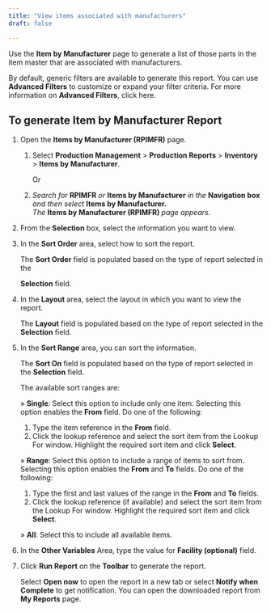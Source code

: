 ```yaml
---
title: "View items associated with manufacturers"
draft: false

---
```


Use the **Item by Manufacturer** page to generate a list of those parts in the item master that are associated with manufacturers.

By default, generic filters are available to generate this report. You can use **Advanced Filters** to customize or expand your filter criteria. For more information on **Advanced Filters**, click here.

## To generate Item by Manufacturer Report

1.  Open the **Items by Manufacturer (RPIMFR)** page.

    1. Select **Production Management** > **Production Reports** > **Inventory** > **Items by Manufacturer**.

        Or

    2.  *Search for* **RPIMFR** *or* **Items by Manufacturer** *in the* **Navigation box** *and then select* **Items by Manufacturer.** <br>*The* **Items by Manufacturer (RPIMFR)** *page appears.*

2.  From the **Selection** box, select the information you want to view.
3.  In the **Sort Order** area, select how to sort the report.

    The **Sort Order** field is populated based on the type of report selected in the

    **Selection** field.

4.  In the **Layout** area, select the layout in which you want to view the report.

    The **Layout** field is populated based on the type of report selected in the **Selection** field.

5.  In the **Sort Range** area, you can sort the information.

    The **Sort On** field is populated based on the type of report selected in the **Selection** field.

    The available sort ranges are:

    » **Single**: Select this option to include only one item. Selecting this option enables the **From** field. Do one of the following:

    1.  Type the item reference in the **From** field.
    2.  Click the lookup reference and select the sort item from the Lookup For window. Highlight the required sort item and click **Select**.

    » **Range**: Select this option to include a range of items to sort from. Selecting this option enables the **From** and **To** fields. Do one of the following:

    1.  Type the first and last values of the range in the **From** and **To** fields.
    2.  Click the lookup reference (if available) and select the sort item from the Lookup For window. Highlight the required sort item and click **Select**.

    » **All**: Select this to include all available items.

1.  In the **Other Variables** Area, type the value for **Facility (optional)** field.
2.  Click **Run Report** on the **Toolbar** to generate the report.

    Select **Open now** to open the report in a new tab or select **Notify when Complete** to get notification. You can open the downloaded report from **My Reports** page.